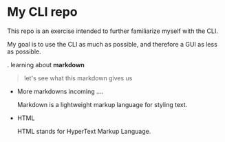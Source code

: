 # My CLI repo

This repo is an exercise intended to further familiarize myself 
with the CLI.

My goal is to use the CLI as much as possible, and therefore a GUI as less as possible.

. learning about **markdown**

> let's see what this markdown gives us

* More markdowns incoming ....
 
   Markdown is a lightweight markup language for styling text.
 
* HTML
 
   HTML stands for HyperText Markup Language.
